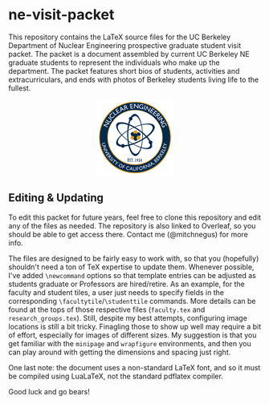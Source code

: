# ne-visit-packet

This repository contains the LaTeX source files for the UC Berkeley Department of Nuclear Engineering prospective graduate student visit packet.
The packet is a document assembled by current UC Berkeley NE graduate students to represent the individuals who make up the department.
The packet features short bios of students, activities and extracurriculars, and ends with photos of Berkeley students living life to the fullest.

<div align='center'>
<img src='fig/ne_logo.png' width='30%'>
</div>

## Editing & Updating

To edit this packet for future years, feel free to clone this repository and edit any of the files as needed.
The repository is also linked to Overleaf, so you should be able to get access there. Contact me (@mitchnegus) for more info. 

The files are designed to be fairly easy to work with, so that you (hopefully) shouldn't need a ton of TeX expertise to update them.
Whenever possible, I've added `\newcommand` options so that template entries can be adjusted as students graduate or Professors are hired/retire.
As an example, for the faculty and student tiles, a user just needs to specify fields in the corresponding `\facultytile`/`\studenttile` commands.
More details can be found at the tops of those respective files (`faculty.tex` and `research_groups.tex`).
Still, despite my best attempts, configuring image locations is still a bit tricky. 
Finagling those to show up well may require a bit of effort, especially for images of different sizes.
My suggestion is that you get familiar with the `minipage` and `wrapfigure` environments, and then you can play around with getting the dimensions and spacing just right. 

One last note: the document uses a non-standard LaTeX font, and so it must be compiled using LuaLaTeX, not the standard pdflatex compiler. 

Good luck and go bears!
